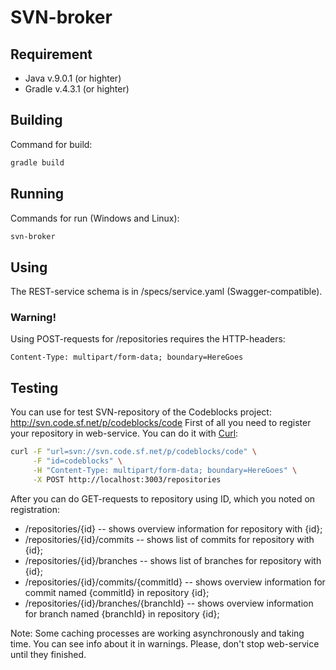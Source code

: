 # SVN-broker

## Requirement

* Java v.9.0.1 (or highter)
* Gradle v.4.3.1 (or highter)

## Building

Command for build:

``` bash
gradle build
```

## Running

Commands for run (Windows and Linux):

``` bash
svn-broker
```

## Using

The REST-service schema is in /specs/service.yaml (Swagger-compatible).

### Warning!

Using POST-requests for /repositories requires the HTTP-headers:

``` http
Content-Type: multipart/form-data; boundary=HereGoes
```

## Testing

You can use for test SVN-repository of the Codeblocks project: http://svn.code.sf.net/p/codeblocks/code
First of all you need to register your repository in web-service. You can do it with [Curl](https://curl.haxx.se/):

``` bash
curl -F "url=svn://svn.code.sf.net/p/codeblocks/code" \
     -F "id=codeblocks" \
     -H "Content-Type: multipart/form-data; boundary=HereGoes" \
     -X POST http://localhost:3003/repositories
```

After you can do GET-requests to repository using ID, which you noted on registration:
* /repositories/{id} -- shows overview information for repository with {id};
* /repositories/{id}/commits -- shows list of commits for repository with {id};
* /repositories/{id}/branches -- shows list of branches for repository with {id};
* /repositories/{id}/commits/{commitId} -- shows overview information for commit named {commitId} in repository {id};
* /repositories/{id}/branches/{branchId} -- shows overview information for branch named {branchId} in repository {id};

Note: Some caching processes are working asynchronously and taking time. You can see info about it in warnings. Please, don't stop web-service until they finished.